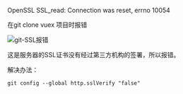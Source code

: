 OpenSSL SSL_read: Connection was reset, errno 10054



在git clone vuex 项目时报错

![git-SSL报错](G:\学习\LearnMore\知识总结\图片\git\git-SSL报错.png)

这是服务器的SSL证书没有经过第三方机构的签署，所以报错。

解决办法：

```
git config --global http.sslVerify "false"
```

